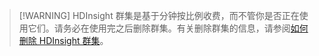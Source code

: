

> [!WARNING] HDInsight 群集是基于分钟按比例收费，而不管你是否正在使用它们。请务必在使用完之后删除群集。有关删除群集的信息，请参阅[如何删除 HDInsight 群集](../articles/hdinsight/hdinsight-delete-cluster.md)。

<!---HONumber=Mooncake_0530_2016-->
